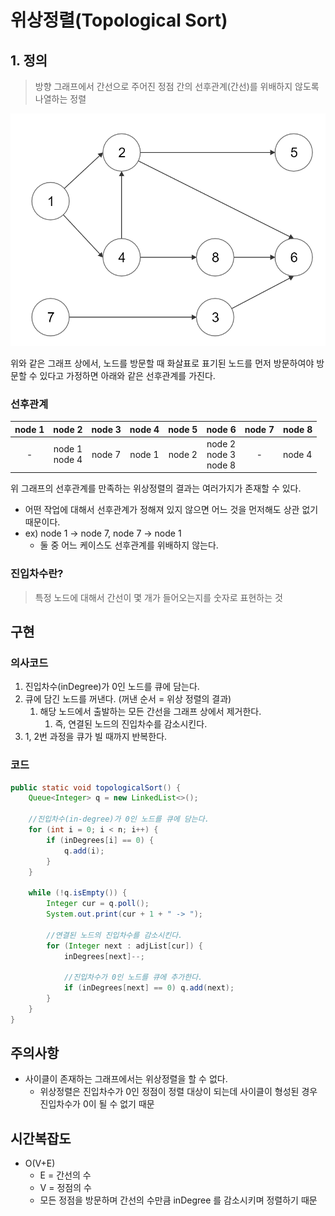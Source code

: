 # 위상정렬(Topological Sort)

## 1. 정의
> 방향 그래프에서 간선으로 주어진 정점 간의 선후관계(간선)를 위배하지 않도록 나열하는 정렬

![img.png](graph.png)

위와 같은 그래프 상에서, 노드를 방문할 때 화살표로 표기된 노드를 먼저 방문하여야 방문할 수 있다고 가정하면
아래와 같은 선후관계를 가진다.

### 선후관계
| node 1 |       node 2       | node 3 | node 4 | node 5 |             node 6             | node 7 | node 8 |
|:------:|:------------------:|:------:|:------:|:------:|:------------------------------:|:------:|--------|
|   -    | node 1<br/> node 4 | node 7 | node 1 | node 2 | node 2<br/> node 3<br/> node 8 |   -    | node 4 |


위 그래프의 선후관계를 만족하는 위상정렬의 결과는 여러가지가 존재할 수 있다.
* 어떤 작업에 대해서 선후관계가 정해져 있지 않으면 어느 것을 먼저해도 상관 없기 때문이다.
* ex) node 1 -> node 7, node 7 -> node 1
  * 둘 중 어느 케이스도 선후관계를 위배하지 않는다.

### 진입차수란?
> 특정 노드에 대해서 간선이 몇 개가 들어오는지를 숫자로 표현하는 것

## 구현
### 의사코드
1. 진입차수(inDegree)가 0인 노드를 큐에 담는다.
2. 큐에 담긴 노드를 꺼낸다. (꺼낸 순서 = 위상 정렬의 결과)
   1. 해당 노드에서 출발하는 모든 간선을 그래프 상에서 제거한다. 
      1. 즉, 연결된 노드의 진입차수를 감소시킨다.
3. 1, 2번 과정을 큐가 빌 때까지 반복한다. 

### 코드
```java
public static void topologicalSort() {
    Queue<Integer> q = new LinkedList<>();

    //진입차수(in-degree)가 0인 노드를 큐에 담는다.
    for (int i = 0; i < n; i++) {
        if (inDegrees[i] == 0) {
            q.add(i);
        }   
    }
    
    while (!q.isEmpty()) {
        Integer cur = q.poll();
        System.out.print(cur + 1 + " -> ");
        
        //연결된 노드의 진입차수를 감소시킨다.
        for (Integer next : adjList[cur]) {
            inDegrees[next]--;

            //진입차수가 0인 노드를 큐에 추가한다.
            if (inDegrees[next] == 0) q.add(next);
        }
    }
}
```

## 주의사항
* 사이클이 존재하는 그래프에서는 위상정렬을 할 수 없다.
  * 위상정렬은 진입차수가 0인 정점이 정렬 대상이 되는데 사이클이 형성된 경우 진입차수가 0이 될 수 없기 때문

## 시간복잡도
* O(V+E)
  * E = 간선의 수
  * V = 정점의 수
  * 모든 정점을 방문하며 간선의 수만큼 inDegree 를 감소시키며 정렬하기 때문


  
